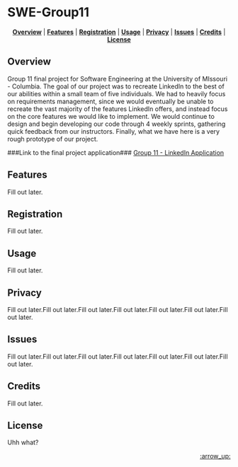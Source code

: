# SWE-Group11

<p align="center">
<b><a href="#overview">Overview</a></b>
|
<b><a href="#features">Features</a></b>
|
<b><a href="#registration">Registration</a></b>
|
<b><a href="#usage">Usage</a></b>
|
<b><a href="#privacy">Privacy</a></b>
|
<b><a href="#issues">Issues</a></b>
|
<b><a href="#credits">Credits</a></b>
|
<b><a href="#license">License</a></b>
</p>

## Overview

Group 11 final project for Software Engineering at the University of MIssouri - Columbia. The goal of our project was to recreate LinkedIn to the best of our abilities within a small team of five individuals. We had to heavily focus on requirements management, since we would eventually be unable to recreate the vast majority of the features LinkedIn offers, and instead focus on the core features we would like to implement. We would continue to design and begin developing our code through 4 weekly sprints, gathering quick feedback from our instructors. Finally, what we have here is a very rough prototype of our project.

###Link to the final project application###
[Group 11 - LinkedIn Application](http://linkedin.td9175.com/)

## Features

Fill out later.

## Registration

Fill out later.

## Usage

Fill out later.

## Privacy

Fill out later.Fill out later.Fill out later.Fill out later.Fill out later.Fill out later.Fill out later.

## Issues

Fill out later.Fill out later.Fill out later.Fill out later.Fill out later.Fill out later.Fill out later.

## Credits

Fill out later.

## License

Uhh what?

<p align="right"><a href="#top">:arrow_up:</a></p>
